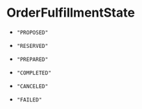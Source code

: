 
# OrderFulfillmentState


* `"PROPOSED"`

* `"RESERVED"`

* `"PREPARED"`

* `"COMPLETED"`

* `"CANCELED"`

* `"FAILED"`



